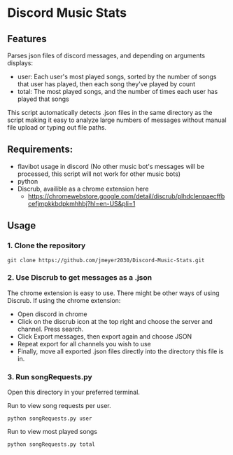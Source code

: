 # Discord Music Stats

## Features

Parses json files of discord messages, and depending on arguments displays:
 - user: Each user's most played songs, sorted by the number of songs that user has played, then each song they've played by count
 - total: The most played songs, and the number of times each user has played that songs

This script automatically detects .json files in the same directory as the script making it easy to analyze large numbers of messages without
manual file upload or typing out file paths.

## Requirements:

 - flavibot usage in discord (No other music bot's messages will be processed, this script will not work for other music bots)
 - python
 - Discrub, availible as a chrome extension here
   - https://chromewebstore.google.com/detail/discrub/plhdclenpaecffbcefjmpkkbdpkmhhbj?hl=en-US&pli=1

## Usage

### 1. Clone the repository

```
git clone https://github.com/jmeyer2030/Discord-Music-Stats.git
```

### 2. Use Discrub to get messages as a .json

The chrome extension is easy to use. There might be other ways of using Discrub.
If using the chrome extension:
 - Open discord in chrome
 - Click on the discrub icon at the top right and choose the server and channel. Press search.
 - Click Export messages, then export again and choose JSON
 - Repeat export for all channels you wish to use
 - Finally, move all exported .json files directly into the directory this file is in.

### 3. Run songRequests.py

Open this directory in your preferred terminal.

Run to view song requests per user.
```
python songRequests.py user
```

Run to view most played songs
```
python songRequests.py total
```
